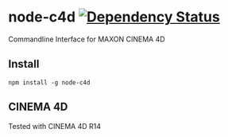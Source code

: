 # node-c4d [![Dependency Status](https://gemnasium.com/WrongEntertainment/node-c4d-cli.png)](https://gemnasium.com/WrongEntertainment/node-c4d)

Commandline Interface for MAXON CINEMA 4D

## Install

    npm install -g node-c4d

## CINEMA 4D

Tested with CINEMA 4D R14

